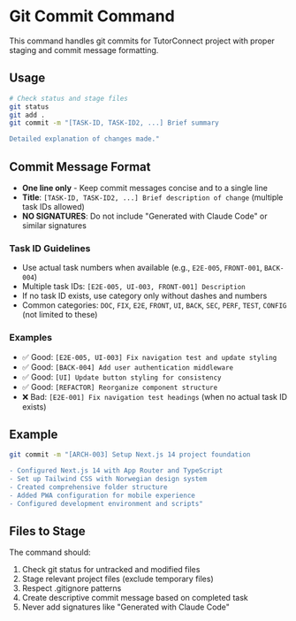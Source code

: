 # Git Commit Command

This command handles git commits for TutorConnect project with proper staging and commit message formatting.

## Usage
```bash
# Check status and stage files
git status
git add .
git commit -m "[TASK-ID, TASK-ID2, ...] Brief summary

Detailed explanation of changes made."
```

## Commit Message Format
- **One line only** - Keep commit messages concise and to a single line
- **Title**: `[TASK-ID, TASK-ID2, ...] Brief description of change` (multiple task IDs allowed)
- **NO SIGNATURES**: Do not include "Generated with Claude Code" or similar signatures

### Task ID Guidelines
- Use actual task numbers when available (e.g., `E2E-005`, `FRONT-001`, `BACK-004`)
- Multiple task IDs: `[E2E-005, UI-003, FRONT-001] Description`
- If no task ID exists, use category only without dashes and numbers
- Common categories: `DOC`, `FIX`, `E2E`, `FRONT`, `UI`, `BACK`, `SEC`, `PERF`, `TEST`, `CONFIG` (not limited to these)

### Examples
- ✅ Good: `[E2E-005, UI-003] Fix navigation test and update styling`
- ✅ Good: `[BACK-004] Add user authentication middleware`
- ✅ Good: `[UI] Update button styling for consistency`
- ✅ Good: `[REFACTOR] Reorganize component structure`
- ❌ Bad: `[E2E-001] Fix navigation test headings` (when no actual task ID exists)

## Example
```bash
git commit -m "[ARCH-003] Setup Next.js 14 project foundation

- Configured Next.js 14 with App Router and TypeScript
- Set up Tailwind CSS with Norwegian design system
- Created comprehensive folder structure
- Added PWA configuration for mobile experience
- Configured development environment and scripts"
```

## Files to Stage
The command should:
1. Check git status for untracked and modified files
2. Stage relevant project files (exclude temporary files)
3. Respect .gitignore patterns
4. Create descriptive commit message based on completed task
5. Never add signatures like "Generated with Claude Code"